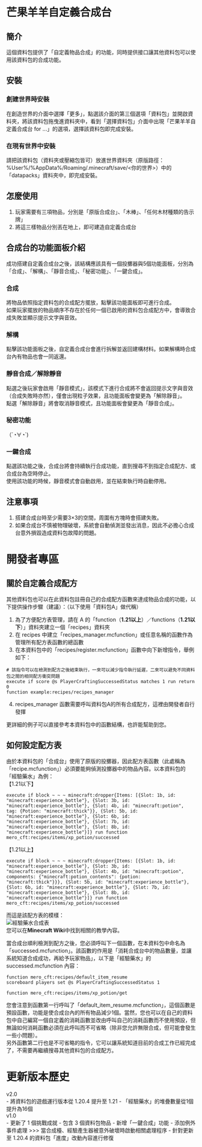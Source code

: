 # 芒果羊羊自定義合成台
## 簡介
這個資料包提供了「自定義物品合成」的功能，同時提供接口讓其他資料包可以使用該資料包的合成功能。
## 安裝
### 創建世界時安裝
在創造世界的介面中選擇「更多」，點選該介面的第三個選項「資料包」並開啟資料夾，將該資料包拖曳進資料夾中，看到「選擇資料包」介面中出現「芒果羊羊自定義合成台 for ...」的選項，選擇該資料包即完成安裝。
### 在現有世界中安裝
請把該資料包（資料夾或壓縮包皆可）放進世界資料夾（原版路徑：%User%/%AppData%/Roaming/.minecraft/save/<你的世界>）中的「datapacks」資料夾中，即完成安裝。
## 怎麼使用
1. 玩家需要有三項物品，分別是「原版合成台」、「木棒」、「任何木材種類的告示牌」
2. 將這三樣物品分別丟在地上，即可建造自定義合成台
## 合成台的功能面板介紹
成功搭建自定義合成台之後，該結構應該具有一個投擲器與5個功能面板，分別為「合成」、「解構」、「靜音合成」、「秘密功能」、「一鍵合成」。
### 合成
將物品依照指定資料包的合成配方擺放，點擊該功能面板即可進行合成。<br>
如果玩家擺放的物品順序不存在於任何一個已啟用的資料包合成配方中，會導致合成失敗並顯示提示文字與音效。
### 解構
點擊該功能面板之後，自定義合成台會進行拆解並返回建構材料。如果解構時合成台內有物品也會一同返還。
### 靜音合成／解除靜音
點選之後玩家會啟用「靜音模式」，該模式下進行合成將不會返回提示文字與音效（合成失敗時亦然），僅會出現粒子效果，且功能面板會變更為「解除靜音」。<br>
點選「解除靜音」將會取消靜音模式，且功能面板會變更為「靜音合成」。
### 秘密功能
（´◔​∀◔`)
### 一鍵合成
點選該功能之後，合成台將會持續執行合成功能，直到搜尋不到指定合成配方、或合成台為空時停止。<br>
使用該功能的時候，靜音模式會自動啟用，並在結束執行時自動停用。
## 注意事項
1. 搭建合成台時至少需要3×3的空間，周圍有方塊時會搭建失敗。
2. 如果合成台不慎被物理破壞，系統會自動偵測並發出消息，因此不必擔心合成台意外損毀造成資料包故障的問題。
# 開發者專區
## 關於自定義合成配方
其他資料包也可以在此資料包註冊自己的合成配方函數來達成物品合成的功能，以下提供操作步驟（建議）：（以下使用「資料包A」做代稱）
1. 為了方便配方表管理，請在 A 的「function（**1.21以上**）／functions（**1.21以下**）」資料夾建立一個「recipes」資料夾
2. 在 recipes 中建立「recipes_manager.mcfunction」或任意名稱的函數作為管理所有配方表函數的總函數
3. 在本資料包中的「recipes/register.mcfunction」函數中向下新增指令，舉例如下：<br>
```mcfunction
# 該指令可以在檢測到配方之後結束執行，一來可以減少指令執行延遲，二來可以避免不同資料包之間的相同配方衝突問題
execute if score @s PlayerCraftingSuccessedStatus matches 1 run return 0
function example:recipes/recipes_manager
```
4. recipes_manager 函數需要呼叫資料包A的所有合成配方，這裡由開發者自行發揮

更詳細的例子可以直接參考本資料包中的函數結構，也許能幫助到您。
## 如何設定配方表
由於本資料包的「合成台」使用了原版的投擲器，因此配方表函數（此處稱為「recipe.mcfunction」）必須要能夠偵測投擲器中的物品內容。以本資料包的「經驗藥水」為例：<br>
【1.21以下】<br>
```mcfunction
execute if block ~ ~ ~ minecraft:dropper{Items: [{Slot: 1b, id: "minecraft:experience_bottle"}, {Slot: 3b, id: "minecraft:experience_bottle"}, {Slot: 4b, id: "minecraft:potion", tag: {Potion: "minecraft:thick"}}, {Slot: 5b, id: "minecraft:experience_bottle"}, {Slot: 6b, id: "minecraft:experience_bottle"}, {Slot: 7b, id: "minecraft:experience_bottle"}, {Slot: 8b, id: "minecraft:experience_bottle"}]} run function mero_cft:recipes/items/xp_potion/successed
```
【1.21以上】<br>
```mcfunction
execute if block ~ ~ ~ minecraft:dropper{Items: [{Slot: 1b, id: "minecraft:experience_bottle"}, {Slot: 3b, id: "minecraft:experience_bottle"}, {Slot: 4b, id: "minecraft:potion", components: {"minecraft:potion_contents": {potion: "minecraft:thick"}}}, {Slot: 5b, id: "minecraft:experience_bottle"}, {Slot: 6b, id: "minecraft:experience_bottle"}, {Slot: 7b, id: "minecraft:experience_bottle"}, {Slot: 8b, id: "minecraft:experience_bottle"}]} run function mero_cft:recipes/items/xp_potion/successed
```
而這是該配方表的模樣：<br>
![經驗藥水合成表](https://i.imgur.com/ngTufgQ.png)<br>
您可以在**Minecraft Wiki**中找到相關的教學內容。<p>
當合成台順利檢測到配方之後，您必須呼叫下一個函數，在本資料包中命名為「successed.mcfunction」。該函數的作用是「消耗合成台中的物品數量，並讓系統知道合成成功，再給予玩家物品」，以下是「經驗藥水」的 successed.mcfunction 內容：<br>
```mcfunction
function mero_cft:recipes/default_item_resume
scoreboard players set @s PlayerCraftingSuccessedStatus 1

function mero_cft:recipes/items/xp_potion/get
```
您會注意到函數第一行呼叫了「default_item_resume.mcfunction」，這個函數是預設函數，功能是使合成台內的所有物品減少1個。當然，您也可以在自己的資料包中自己編寫一個自定義的消耗函數並改由呼叫自己的消耗函數而不使用預設，但無論如何消耗函數必須在此呼叫而不可省略（除非您允許無限合成，但可能會發生一些小問題）。<br>
另外函數第二行也是不可省略的指令，它可以讓系統知道目前的合成工作已經完成了，不需要再繼續搜尋其他資料包的合成配方。
# 更新版本歷史
<detail>
    <summary>v2.0</summary>
    - 將資料包的遊戲運行版本從 1.20.4 提升至 1.21
    - 「經驗藥水」的堆疊數量從1個提升為16個
</detail>
<detail>
    <summary>v1.0</summary>
    - 更新了 1 個挑戰成就
    - 包含 3 個資料包物品
    - 新增「一鍵合成」功能
    - 添加例外事件處理 >>> 當合成檯、經驗產生器被意外破壞時啟動相關處理程序
    - 針對更新至 1.20.4 的資料包「進度」改動內容進行修復
</detail>
